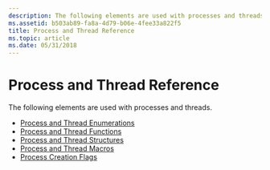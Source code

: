 ```yaml
---
description: The following elements are used with processes and threads.
ms.assetid: b503ab89-fa8a-4d79-b06e-4fee33a822f5
title: Process and Thread Reference
ms.topic: article
ms.date: 05/31/2018
---
```


# Process and Thread Reference

The following elements are used with processes and threads.

-   [Process and Thread Enumerations](process-and-thread-enumerations.md)
-   [Process and Thread Functions](process-and-thread-functions.md)
-   [Process and Thread Structures](process-and-thread-structures.md)
-   [Process and Thread Macros](process-and-thread-macros.md)
-   [Process Creation Flags](process-creation-flags.md)

 

 




